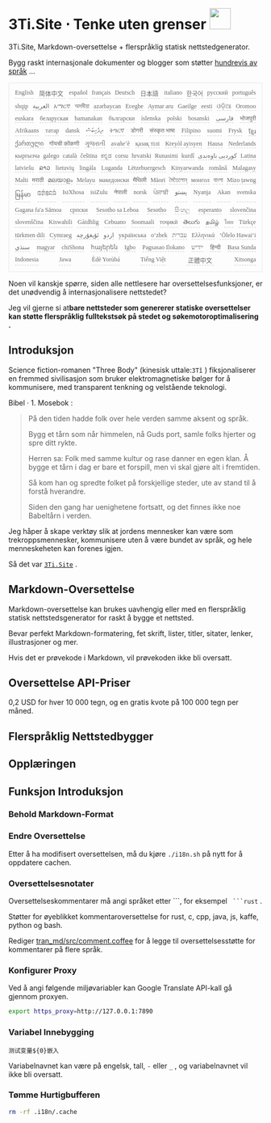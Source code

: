 <h1 style="justify-content:space-between">3Ti.Site ⋅ Tenke uten grenser <img src="//i-01.eu.org/3Ti/logo.svg" style="user-select:none;margin-top:-1px;width:42px"></h1>

3Ti.Site, Markdown-oversettelse + flerspråklig statisk nettstedgenerator.

Bygg raskt internasjonale dokumenter og blogger som støtter [hundrevis av språk](https://github.com/i18n-site/node/blob/main/lang/src/index.js) ...

<pre class="langli" style="display:flex;flex-wrap:wrap;background:transparent;border:1px solid #eee;font-size:12px;box-shadow:0 0 3px inset #eee;padding:12px 5px 4px 12px;justify-content:space-between;"><style>pre.langli i{font-weight:300;font-family:s;margin-right:7px;margin-bottom:8px;font-style:normal;color:#666;border-bottom:1px dashed #ccc;}</style><i>English</i><i> 简体中文 </i><i>español</i><i>français</i><i>Deutsch</i><i> 日本語 </i><i>italiano</i><i>한국어</i><i>русский</i><i>português</i><i>shqip</i><i>‫العربية‬</i><i>አማርኛ</i><i>অসমীয়া</i><i>azərbaycan</i><i>Eʋegbe</i><i>Aymar aru</i><i>Gaeilge</i><i>eesti</i><i>ଓଡ଼ିଆ</i><i>Oromoo</i><i>euskara</i><i>беларуская</i><i>bamanakan</i><i>български</i><i>íslenska</i><i>polski</i><i>bosanski</i><i>‫فارسی‬</i><i>भोजपुरी</i><i>Afrikaans</i><i>татар</i><i>dansk</i><i>‫ދިވެހިބަސް‬</i><i>ትግርኛ</i><i>डोगरी</i><i>संस्कृत भाषा</i><i>Filipino</i><i>suomi</i><i>Frysk</i><i>ខ្មែរ</i><i>ქართული</i><i>गोंयची कोंकणी</i><i>ગુજરાતી</i><i>avañe’ẽ</i><i>қазақ тілі</i><i>Kreyòl ayisyen</i><i>Hausa</i><i>Nederlands</i><i>кыргызча</i><i>galego</i><i>català</i><i>čeština</i><i>ಕನ್ನಡ</i><i>corsu</i><i>hrvatski</i><i>Runasimi</i><i>kurdî</i><i>‫کوردیی ناوەندی‬</i><i>Latina</i><i>latviešu</i><i>ລາວ</i><i>lietuvių</i><i>lingála</i><i>Luganda</i><i>Lëtzebuergesch</i><i>Kinyarwanda</i><i>română</i><i>Malagasy</i><i>Malti</i><i>मराठी</i><i>മലയാളം</i><i>Melayu</i><i>македонски</i><i>मैथिली</i><i>Māori</i><i>মৈতৈলোন্</i><i>монгол</i><i>বাংলা</i><i>Mizo ṭawng</i><i>မြန်မာ</i><i>𞄀𞄄𞄰𞄩𞄍𞄜𞄰</i><i>IsiXhosa</i><i>isiZulu</i><i>नेपाली</i><i>norsk</i><i>ਪੰਜਾਬੀ</i><i>‫پښتو‬</i><i>Nyanja</i><i>Akan</i><i>svenska</i><i>Gagana fa'a Sāmoa</i><i>српски</i><i>Sesotho sa Leboa</i><i>Sesotho</i><i>සිංහල</i><i>esperanto</i><i>slovenčina</i><i>slovenščina</i><i>Kiswahili</i><i>Gàidhlig</i><i>Cebuano</i><i>Soomaali</i><i>тоҷикӣ</i><i>తెలుగు</i><i>தமிழ்</i><i>ไทย</i><i>Türkçe</i><i>türkmen dili</i><i>Cymraeg</i><i>‫ئۇيغۇرچە‬</i><i>‫اردو‬</i><i>українська</i><i>o‘zbek</i><i>‫עברית‬</i><i>Ελληνικά</i><i>ʻŌlelo Hawaiʻi</i><i>‫سنڌي‬</i><i>magyar</i><i>chiShona</i><i>հայերեն</i><i>Igbo</i><i>Pagsasao Ilokano</i><i>‫ייִדיש‬</i><i>हिन्दी</i><i>Basa Sunda</i><i>Indonesia</i><i>Jawa</i><i>Èdè Yorùbá</i><i>Tiếng Việt</i><i> 正體中文 </i><i>Xitsonga</i></pre>

Noen vil kanskje spørre, siden alle nettlesere har oversettelsesfunksjoner, er det unødvendig å internasjonalisere nettstedet?

Jeg vil gjerne si at**bare nettsteder som genererer statiske oversettelser kan støtte flerspråklig fulltekstsøk på stedet og søkemotoroptimalisering .**

## Introduksjon

Science fiction-romanen &quot;Three Body&quot; (kinesisk uttale:`3Tǐ` ) fiksjonaliserer en fremmed sivilisasjon som bruker elektromagnetiske bølger for å kommunisere, med transparent tenkning og velstående teknologi.

Bibel · 1. Mosebok :

> På den tiden hadde folk over hele verden samme aksent og språk.
>
> Bygg et tårn som når himmelen, nå Guds port, samle folks hjerter og spre ditt rykte.
>
> Herren sa: Folk med samme kultur og rase danner en egen klan. Å bygge et tårn i dag er bare et forspill, men vi skal gjøre alt i fremtiden.
>
> Så kom han og spredte folket på forskjellige steder, ute av stand til å forstå hverandre.
>
> Siden den gang har uenighetene fortsatt, og det finnes ikke noe Babeltårn i verden.

Jeg håper å skape verktøy slik at jordens mennesker kan være som trekroppsmennesker, kommunisere uten å være bundet av språk, og hele menneskeheten kan forenes igjen.

Så det var [`3Ti.Site`](//3Ti.Site) .

## Markdown-Oversettelse

Markdown-oversettelse kan brukes uavhengig eller med en flerspråklig statisk nettstedsgenerator for raskt å bygge et nettsted.

Bevar perfekt Markdown-formatering, fet skrift, lister, titler, sitater, lenker, illustrasjoner og mer.

Hvis det er prøvekode i Markdown, vil prøvekoden ikke bli oversatt.

## Oversettelse API-Priser

0,2 USD for hver 10 000 tegn, og en gratis kvote på 100 000 tegn per måned.

## Flerspråklig Nettstedbygger

## Opplæringen

## Funksjon Introduksjon

### Behold Markdown-Format

### Endre Oversettelse

Etter å ha modifisert oversettelsen, må du kjøre `./i18n.sh` på nytt for å oppdatere cachen.

### Oversettelsesnotater

Oversettelseskommentarer må angi språket etter \```, for eksempel ` ```rust` .

Støtter for øyeblikket kommentaroversettelse for rust, c, cpp, java, js, kaffe, python og bash.

Rediger [tran_md/src/comment.coffee](https://github.com/i18n-site/node/blob/main/tran_md/src/comment.coffee) for å legge til oversettelsesstøtte for kommentarer på flere språk.

### Konfigurer Proxy

Ved å angi følgende miljøvariabler kan Google Translate API-kall gå gjennom proxyen.

```bash
export https_proxy=http://127.0.0.1:7890
```

### Variabel Innebygging

```
测试变量${0}嵌入
```

Variabelnavnet kan være på engelsk, tall, `-` eller `_` , og variabelnavnet vil ikke bli oversatt.

### Tømme Hurtigbufferen

```bash
rm -rf .i18n/.cache
```
